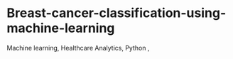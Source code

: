 # Breast-cancer-classification-using-machine-learning
Machine learning, Healthcare Analytics, Python , 
